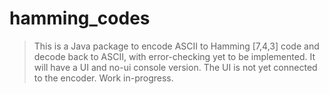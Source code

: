  hamming_codes
================

> This is a Java package to encode ASCII to Hamming [7,4,3] code and decode back to ASCII, with error-checking yet to be implemented. It will have a UI and no-ui console version. The UI is not yet connected to the encoder. Work in-progress.
